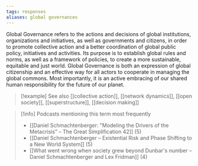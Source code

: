 ```yaml
---
tags: responses
aliases: global governances
---
```


Global Governance refers to the actions and decisions of global institutions, organizations and initiatives, as well as governments and citizens, in order to promote collective action and a better coordination of global public policy, initiatives and activities. Its purpose is to establish global rules and norms, as well as a framework of policies, to create a more sustainable, equitable and just world. Global Governance is both an expression of global citizenship and an effective way for all actors to cooperate in managing the global commons. Most importantly, it is an active embracing of our shared human responsibility for the future of our planet.

> [!example] See also
> [[collective action]], [[network dynamics]], [[open society]], [[superstructure]], [[decision making]]

> [!info] Podcasts mentioning this term most frequently
> * [[Daniel Schmachtenberger: "Modeling the Drivers of the Metacrisis” – The Great Simplification 42]] (5)
> * [[Daniel Schmachtenberger – Existential Risk and Phase Shifting to a New World System]] (5)
> * [[What went wrong when society grew beyond Dunbar's number – Daniel Schmachtenberger and Lex Fridman]] (4)